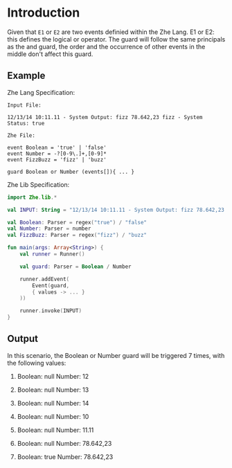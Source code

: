 # Introduction

Given that `E1` or `E2` are two events definied within the Zhe Lang.
E1 or E2: this defines the logical or operator. The guard will follow 
the same principals as the and guard, the order and the occurrence of 
other events in the middle don't affect this guard.

## Example

Zhe Lang Specification:

```
Input File:

12/13/14 10:11.11 - System Output: fizz 78.642,23 fizz - System Status: true

Zhe File:

event Boolean = 'true' | 'false'
event Number = -?[0-9\.]+,[0-9]*
event FizzBuzz = 'fizz' | 'buzz'

guard Boolean or Number (events[]){ ... }
```

Zhe Lib Specification:


```kotlin
import Zhe.lib.*

val INPUT: String = "12/13/14 10:11.11 - System Output: fizz 78.642,23 fizz - System Status: true"

val Boolean: Parser = regex("true") / "false"
val Number: Parser = number
val FizzBuzz: Parser = regex("fizz") / "buzz"

fun main(args: Array<String>) {
    val runner = Runner()

    val guard: Parser = Boolean / Number

    runner.addEvent(
        Event(guard,
        { values -> ... }
    ))

    runner.invoke(INPUT)
}
```

## Output
In this scenario, the Boolean or Number guard will be triggered 7 times, with the following values:
1. Boolean: null
  Number:  12

2. Boolean: null
  Number:  13

3. Boolean: null
  Number:  14

4. Boolean: null
  Number:  10

5. Boolean: null
  Number:  11.11

6. Boolean: null
  Number:  78.642,23

7. Boolean: true
  Number:  78.642,23